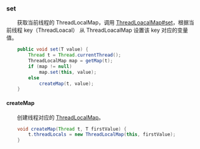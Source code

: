 ### set
　　获取当前线程的 ThreadLocalMap，调用 [ThreadLoacalMap#set]()，根据当前线程 key（ThreadLoacal） 从 ThreadLoacalMap 设置该 key 对应的变量值。

```java
    public void set(T value) {
        Thread t = Thread.currentThread();
        ThreadLocalMap map = getMap(t);
        if (map != null)
            map.set(this, value);
        else
            createMap(t, value);
    }
```

#### createMap
　　创建线程对应的 [ThreadLocalMap]()。

```java 
    void createMap(Thread t, T firstValue) {
        t.threadLocals = new ThreadLocalMap(this, firstValue);
    }
```